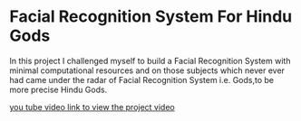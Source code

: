 # Facial Recognition System For Hindu Gods
In this project I challenged myself to build a Facial Recognition System with minimal computational resources
and on those subjects which never ever had came under the radar of Facial Recognition System i.e. Gods,to be more precise Hindu Gods. 

[you tube video link to view the project video](https://youtu.be/F8rtvdLBTiA)
